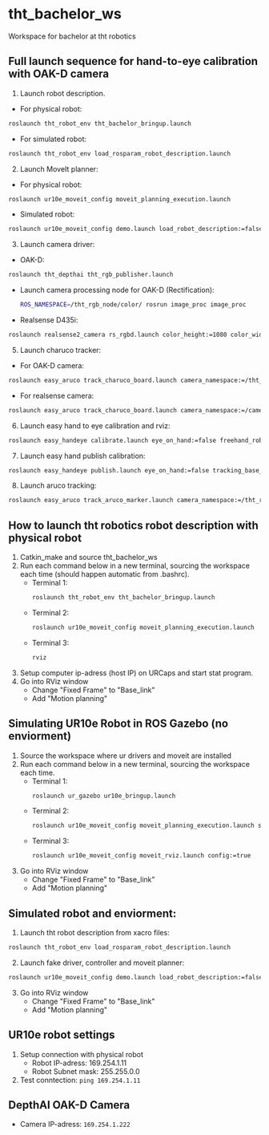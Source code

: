 # tht_bachelor_ws
Workspace for bachelor at tht robotics

## Full launch sequence for hand-to-eye calibration with OAK-D camera
1. Launch robot description.
* For physical robot:
```bash 
roslaunch tht_robot_env tht_bachelor_bringup.launch
```
* For simulated robot:
```bash 
roslaunch tht_robot_env load_rosparam_robot_description.launch
```
2. Launch MoveIt planner:
* For physical robot:
```bash 
roslaunch ur10e_moveit_config moveit_planning_execution.launch
```
* Simulated robot:
```bash 
roslaunch ur10e_moveit_config demo.launch load_robot_description:=false
```
3. Launch camera driver:
* OAK-D: 
```bash 
roslaunch tht_depthai tht_rgb_publisher.launch
```
* Launch camera processing node for OAK-D (Rectification): 
    ```bash
    ROS_NAMESPACE=/tht_rgb_node/color/ rosrun image_proc image_proc
    ```
* Realsense D435i:
```bash 
roslaunch realsense2_camera rs_rgbd.launch color_height:=1080 color_width:=1920 color_fps:=30 publish_tf:=false
```
5. Launch charuco tracker:
* For OAK-D camera: 
```bash
roslaunch easy_aruco track_charuco_board.launch camera_namespace:=/tht_rgb_node/color/ camera_frame:=OAK_camera dictionary:=DICT_6X6_250 square_number_x:=7 square_number_y:=9 square_size:=0.024 marker_size:=0.016
```
* For realsense camera:
```bash
roslaunch easy_aruco track_charuco_board.launch camera_namespace:=/camera/color camera_frame:=OAK_camera dictionary:=DICT_6X6_250 square_number_x:=7 square_number_y:=9 square_size:=0.024 marker_size:=0.016
```
6. Launch easy hand to eye calibration and rviz:
```bash 
roslaunch easy_handeye calibrate.launch eye_on_hand:=false freehand_robot_movement:=false robot_effector_frame:=calib_board tracking_base_frame:=OAK_camera tracking_marker_frame:=board publish_dummy:=false start_rviz:=false
```
7. Launch easy hand publish calibration:
```bash 
roslaunch easy_handeye publish.launch eye_on_hand:=false tracking_base_frame:=OAK_camera calibration_file:=
```
8. Launch aruco tracking:
```bash 
roslaunch easy_aruco track_aruco_marker.launch camera_namespace:=/tht_rgb_node/color camera_frame:=OAK_camera dictionary:=DICT_6X6_250 marker_size:=0.1
```


## How to launch tht robotics robot description with physical robot
1. Catkin_make and source tht_bachelor_ws
2. Run each command below in a new terminal, sourcing the workspace each time (should happen automatic from .bashrc).
    * Terminal 1: 
        ```bash
        roslaunch tht_robot_env tht_bachelor_bringup.launch
        ```
    * Terminal 2: 
        ```bash
        roslaunch ur10e_moveit_config moveit_planning_execution.launch
        ```
    * Terminal 3: 
        ```bash
        rviz
        ```
3. Setup computer ip-adress (host IP) on URCaps and start stat program. 
4. Go into RViz window
    * Change "Fixed Frame" to "Base_link"
    * Add "Motion planning"

## Simulating UR10e Robot in ROS Gazebo (no enviorment)
1. Source the workspace where ur drivers and moveit are installed
2. Run each command below in a new terminal, sourcing the workspace each time.
    * Terminal 1: 
        ```bash
        roslaunch ur_gazebo ur10e_bringup.launch
        ```
    * Terminal 2: 
        ```bash
        roslaunch ur10e_moveit_config moveit_planning_execution.launch sim:=true
        ```
    * Terminal 3: 
        ```bash
        roslaunch ur10e_moveit_config moveit_rviz.launch config:=true
        ```
3. Go into RViz window
    * Change "Fixed Frame" to "Base_link"
    * Add "Motion planning"

## Simulated robot and enviorment:
1. Launch tht robot description from xacro files: 
```bash
roslaunch tht_robot_env load_rosparam_robot_description.launch
```
2. Launch fake driver, controller and moveit planner:
```bash
roslaunch ur10e_moveit_config demo.launch load_robot_description:=false
```
3. Go into RViz window
    * Change "Fixed Frame" to "Base_link"
    * Add "Motion planning"

## UR10e robot settings
1. Setup connection with physical robot
    * Robot IP-adress: 169.254.1.11
    * Robot Subnet mask: 255.255.0.0
2. Test conntection: `ping 169.254.1.11`

## DepthAI OAK-D Camera
* Camera IP-adress: `169.254.1.222`
